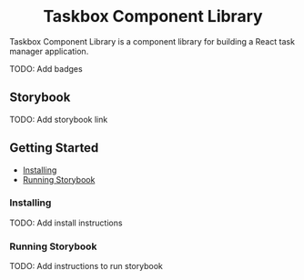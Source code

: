 <br />

<h1 align="center">Taskbox Component Library</h1>

Taskbox Component Library is a component library for building a React task manager application.

TODO: Add badges

## Storybook

TODO: Add storybook link

## Getting Started

- [Installing](#installing)
- [Running Storybook](#running-storybook)

### Installing

TODO: Add install instructions

### Running Storybook

TODO: Add instructions to run storybook
